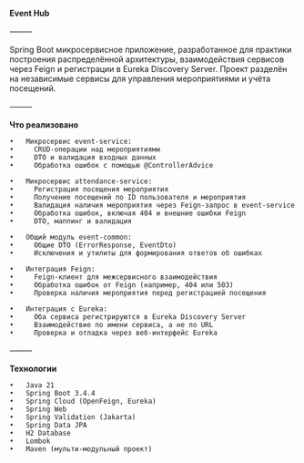 **Event Hub**

⸻

Spring Boot микросервисное приложение, разработанное для практики построения распределённой архитектуры, взаимодействия сервисов через Feign и регистрации в Eureka Discovery Server. Проект разделён на независимые сервисы для управления мероприятиями и учёта посещений.

⸻

**Что реализовано**

    •	Микросервис event-service:
    •	  CRUD-операции над мероприятиями
    •	  DTO и валидация входных данных
    •	  Обработка ошибок с помощью @ControllerAdvice
    
    •	Микросервис attendance-service:
    •	  Регистрация посещения мероприятия
    •	  Получение посещений по ID пользователя и мероприятия
    •	  Валидация наличия мероприятия через Feign-запрос в event-service
    •	  Обработка ошибок, включая 404 и внешние ошибки Feign
    •	  DTO, маппинг и валидация
    
    •	Общий модуль event-common:
    •	  Общие DTO (ErrorResponse, EventDto)
    •	  Исключения и утилиты для формирования ответов об ошибках
    
    •	Интеграция Feign:
    •	  Feign-клиент для межсервисного взаимодействия
    •	  Обработка ошибок от Feign (например, 404 или 503)
    •	  Проверка наличия мероприятия перед регистрацией посещения
    
    •	Интеграция с Eureka:
    •	  Оба сервиса регистрируются в Eureka Discovery Server
    •	  Взаимодействие по имени сервиса, а не по URL
    •	  Проверка и отладка через веб-интерфейс Eureka

⸻

**Технологии**

	•	Java 21
	•	Spring Boot 3.4.4
	•	Spring Cloud (OpenFeign, Eureka)
	•	Spring Web
	•	Spring Validation (Jakarta)
	•	Spring Data JPA
	•	H2 Database
	•	Lombok
	•	Maven (мульти-модульный проект)
